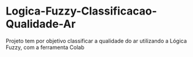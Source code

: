 # Logica-Fuzzy-Classificacao-Qualidade-Ar
Projeto tem por objetivo classificar a qualidade do ar utilizando a Lógica Fuzzy, com a ferramenta Colab

